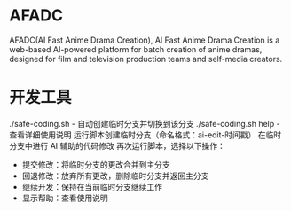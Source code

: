 # AFADC
AFADC(AI Fast Anime Drama Creation), AI Fast Anime Drama Creation is a web-based AI-powered platform for batch creation of anime dramas, designed for film and television production teams and self-media creators. 

# 开发工具
./safe-coding.sh - 自动创建临时分支并切换到该分支
./safe-coding.sh help - 查看详细使用说明
运行脚本创建临时分支（命名格式：ai-edit-时间戳）
在临时分支中进行 AI 辅助的代码修改
再次运行脚本，选择以下操作：
- 提交修改：将临时分支的更改合并到主分支
- 回退修改：放弃所有更改，删除临时分支并返回主分支
- 继续开发：保持在当前临时分支继续工作
- 显示帮助：查看使用说明